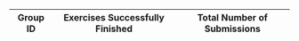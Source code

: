 | Group ID   | Exercises Successfully Finished   | Total Number of Submissions   |
|------------|-----------------------------------|-------------------------------|